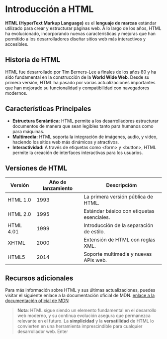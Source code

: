 # Introducción a HTML
__HTML (HyperText Markup Language)__ es el __lenguaje de marcas__ estándar utilizado para crear y estructurar páginas web. A lo largo de los años, HTML ha evolucionado, incorporando nuevas características y mejoras que han permitido a los desarrolladores diseñar sitios web más interactivos y accesibles.
## Historia de HTML
HTML fue desarrollado por Tim Berners-Lee a finales de los años 80 y ha sido fundamental en la construcción de la __World Wide Web__. Desde su primera versión, HTML ha pasado por varias actualizaciones importantes que han mejorado su funcionalidad y compatibilidad con navegadores modernos.
## Características Principales
*  __Estructura Semántica:__ HTML permite a los desarrolladores estructurar documentos de manera que sean legibles tanto para humanos como para máquinas.
* __Multimedia:__ HTML soporta la integración de imágenes, audio, y video, haciendo los sitios web más dinámicos y atractivos.
* __Interactividad:__ A través de etiquetas como \<form> y \<button>, HTML permite la creación de interfaces interactivas para los usuarios.  

## Versiones de HTML
| Versión | Año de lanzamiento | Descripcióm |
|--------|----------|-------|
| HTML 1.0 | 1993 | La primera versión pública de HTML. |
| HTML 2.0 | 1995 | Estándar básico con etiquetas esenciales. |
| HTML 4.01 | 1999 | Introducción de la separación de estilo. |
| XHTML | 2000 | Extensión de HTML con reglas XML. |
| HTML5 | 2014 | Soporte multimedia y nuevas APIs web. |

## Recursos adicionales
Para más información sobre HTML y sus últimas actualizaciones, puedes visitar el siguiente enlace a la documentación oficial de MDN.
[enlace a la documentación oficial de MDN](https://developer.mozilla.org/es/docs/Web/HTML)
> __Nota__: HTML sigue siendo un elemento fundamental en el desarrollo web moderno, y su continua evolución asegura que permanezca relevante en el futuro. La __simplicidad__ y la __versatilidad__ de HTML lo convierten en una herramienta imprescindible para cualquier desarrollador web. Enter
